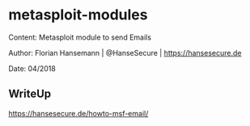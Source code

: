 # metasploit-modules

Content: Metasploit module to send Emails

Author: Florian Hansemann | @HanseSecure | https://hansesecure.de

Date: 04/2018

## WriteUp
https://hansesecure.de/howto-msf-email/
